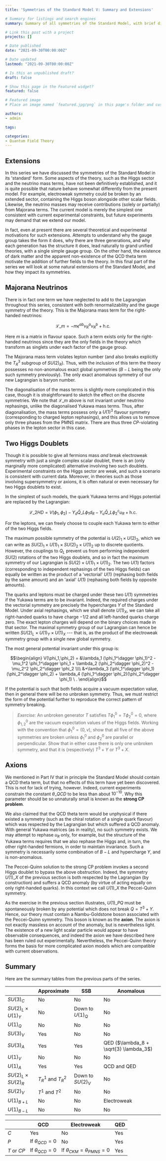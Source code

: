 ```yaml
---
title: 'Symmetries of the Standard Model V: Summary and Extensions'

# Summary for listings and search engines
summary: Summary of all symmetries of the Standard Model, with brief discussion of how they are modified by common extensions to the theory.

# Link this post with a project
projects: []

# Date published
date: "2021-09-30T00:00:00Z"

# Date updated
lastmod: "2021-09-30T00:00:00Z"

# Is this an unpublished draft?
draft: false

# Show this page in the Featured widget?
featured: false

# Featured image
# Place an image named `featured.jpg/png` in this page's folder and customize its options here.

authors:
- admin

tags:

categories:
- Quantum Field Theory
---
```


## Extensions

In this series we have discussed the symmetries of the Standard Model in its 'standard' form. Some aspects of the theory, such as the Higgs sector and the neutrino mass terms, have not been definitively established, and it is quite possible that nature behave somewhat differently from the present model. For example, electroweak symmetry could be broken by an extended sector, containing the Higgs boson alongside other scalar fields. Likewise, the neutrino masses may receive contributions (solely or partially) from Majorana terms. The current model is merely the simplest one consistent with current experimental constraints, but future experiments may demand that we extend our model. 

In fact, even at present there are several theoretical and experimental motivations for such extensions. Attempts to understand why the gauge group takes the form it does, why there are three generations, and why each generation has the structure it does, lead naturally to grand unified theories, with a single simple gauge group. On the other hand, the existence of dark matter and the apparent non-existence of the QCD theta term motivate the addition of further fields to the theory. In this final part of the series we will look at some natural extensions of the Standard Model, and how they impact its symmetries.

## Majorana Neutrinos

There is in fact one term we have neglected to add to the Lagrangian throughout this series, consistent with both renormalizability and the gauge symmetry of the theory. This is the Majorana mass term for the right-handed neutrinos:

$$ \mathcal{L}\_m = -m \epsilon^{ab} \nu^a_R \nu^b_R + \mathrm{h.c.}$$

Here $m$ is a matrix in flavour space. Such a term exists only for the right-handed neutrinos since they are the only fields in the theory which transform as singlets under each factor of the gauge group. 

The Majorana mass term violates lepton number (and also breaks explicitly the $T^3_R$ subgroup of $SU(2)_R$). Thus, with the inclusion of this term the theory possesses no non-anomalous exact global symmetries ($B-L$ being the only such symmetry previously). The only exact anomalous symmetry of our new Lagrangian is baryon number.

The diagonalisation of the mass terms is slightly more complicated in this case, though it is straightforward to sketch the effect on the discrete symmetries. We note that $\mathcal{L}\_m$ above is not invariant under neutrino rephasings, unlike the diagonalised Yukawa mass terms. Thus, after diagonalisation, the mass terms possess only a $U(1)^3$ flavour symmetry (corresponding to charged lepton rephasings), and this allows us to remove only three phases from the PMNS matrix. There are thus three $CP$-violating phases in the lepton sector in this case.

## Two Higgs Doublets

Though it is possible to give all fermions mass *and* break electroweak symmetry with just a single complex scalar doublet, there is an (only marginally more complicated) alternative involving two such doublets. Experimental constraints on the Higgs sector are weak, and such a scenario is consistent with current data.  Moreover, in theories such as those involving supersymmetry or axions, it is often natural or even necessary for two Higgs doublets to exist.

In the simplest of such models, the quark Yukawa terms and Higgs potential are replaced by the Lagrangian:

$$\mathcal{L}\_{2HD} = V(\phi_1,\phi_2) - Y_d \bar{Q}\_L \phi_1 d_R - Y_u \bar{Q}\_L \phi_2^c u_R + \mathrm{h.c.}$$

For the leptons, we can freely choose to couple each Yukawa term to either of the two Higgs fields.

The maximum possible symmetry of the potential is $U(2)_1 \times U(2)_2$, which we can write as $SU(2)_1 \times U(1)_1 \times SU(2)_2 \times U(1)_2$ up to discrete quotients. However, the couplings to $Q_L$ prevent us from performing independent $SU(2)$ rotations of the two Higgs doublets, and so in fact the maximum symmetry of our Lagrangian is $SU(2) \times U(1)_1 \times U(1)_2$. The two $U(1)$ factors (corresponding to independent rephasings of the two Higgs fields) can equally be written as the product of a 'vectorial' $U(1)$ (rephasing both fields by the same amount) and an 'axial' $U(1)$ (rephasing both fields by opposite amounts).

The quarks and leptons must be charged under these two $U(1)$ symmetries if the Yukawa terms are to be invariant. Indeed, the required charges under the vectorial symmetry are precisely the hypercharges $Y$ of the Standard Model. Under axial rephasings, which we shall denote $U(1)_X$, we can take all right-handed quarks to have charge $-1/2$ and all left-handed quarks charge zero. The exact lepton charges will depend on the binary choices made in that sector. The maximal symmetry group of our Lagrangian can hence be written $SU(2)_L \times U(1)_Y \times U(1)_X$ --- that is, as the product of the electroweak symmetry group with a single new global symmetry.

The most general potential invariant under this group is:

$$\begin{align}
V(\phi_1,\phi_2) = &\lambda_1 (\phi_1^\dagger \phi_1)^2 - \mu_1^2 \phi_1^\dagger \phi_1  + \lambda_2 (\phi_2^\dagger \phi_2)^2 - \mu_2^2 \phi_2^\dagger \phi_2 \\\\ &+\lambda_3 (\phi_1^\dagger \phi_1)(\phi_2^\dagger \phi_2) +  \lambda_4 (\phi_1^\dagger \phi_2)(\phi_2^\dagger \phi_1) \ .
\end{align}$$

If the potential is such that both fields acquire a vacuum expectation value, then in general there will be no unbroken symmetry. Thus, we must restrict the form of the potential further to reproduce the correct pattern of symmetry breaking.

> *Exercise:* An unbroken generator $T$ satisfies $T \phi_1^0 = T \phi_2^0  = 0$, where $\phi_{1,2}^0$ are the vacuum expectation values of the Higgs fields. Working with the convention that $\phi_1^0 = (0,v)$, show that all five of the above symmetries are broken unless $\phi_1^0$ and $\phi_2^0$ are parallel or perpendicular. Show that in either case there is only one unbroken symmetry, and that it is (respectively) $T^3 + Y$ or $T^3 + X$.

## Axions

We mentioned in Part IV that in principle the Standard Model should contain a QCD theta term, but that no effects of this term have yet been discovered. This is not for lack of trying, however. Indeed, current experiments constrain the constant $\theta\_{QCD}$ to be less than about $10^{-10}$. Why this parameter should be so unnaturally small is known as the **strong CP problem**.

We also claimed that the QCD theta term would be unphysical if there existed a symmetry (such as the chiral rotation of a single quark flavour) which was respected by the Lagrangian but which suffered a QCD anomaly. With general Yukawa matrices (as in reality), no such symmetry exists. We may attempt to rephase $u_R$ only, for example, but the structure of the Yukawa terms requires that we also rephase the Higgs and, in turn, the other right-handed fermions, in order to maintain invariance. Such a symmetry is necessarily some combination of $B-L$ and hypercharge $Y$, and is non-anomalous.

The Peccei-Quinn solution to the strong CP problem invokes a second Higgs doublet to bypass the above obstruction. Indeed, the symmetry $U(1)\_X$ of the previous section is both respected by the Lagrangian (by construction) and suffers a QCD anomaly (by virtue of acting equally on only right-handed quarks). In this context we call $U(1)\_X$ the Peccei-Quinn symmetry.

As the exercise in the previous section illustrates, $U(1)\_{PQ}$ must be spontaneously broken by any potential which does not break $Q = T^3 + Y$. Hence, our theory must contain a Nambu-Goldstone boson associated with the Peccei-Quinn symmetry. This boson is known as the **axion**. The axion is not exactly massless on account of the anomaly, but is nevertheless light. The existence of a new light scalar particle would appear to have observable consequences, and indeed the axion we have described here has been ruled out experimentally. Nevertheless, the Peccei-Quinn theory forms the basis for more complicated axion models which are compatible with current observations.

## Summary

Here are the summary tables from the previous parts of the series.

| | Approximate | SSB | Anomalous |
| ---------- | ---------- | ---------- | ---------- |
| $SU(3)_C$ | No  | No | No |
| $SU(2)_L \times U(1)_Y$ | No  | Down to $U(1)_Q$ | No | 
| $U(1)_Q$ | No | No | No | 
| $SU(3)_V$ |  Yes |No | No |
| $SU(3)_A$ | Yes |Yes | QED ($\lambda_8 + \sqrt{3} \lambda_3$) | 
| $U(1)_V$ |  No |No | No |
| $U(1)_A$ | Yes |Yes | QCD and QED | 
| $SU(2)_L \times SU(2)_R$ |$T_R^1$ and $T_R^2$ | Down to $SU(2)_V$ | No | 
| $SU(2)_V$ | $T^1$ and $T^2$ | No | No | 
| $U(1)_{B+L}$| No | No | Electroweak | 
| $U(1)_{B-L}$| No | No | No |

| | QCD | Electroweak | QED |
| ---------- | ---------- | ---------- | ---------- |
|$C$| Yes | No | Yes |
|$P$| If $\theta_{QCD} = 0$ | No | Yes |
|$T$ or $CP$ | If $\theta_{QCD} = 0$  | If $\theta_{CKM} = \theta_{PMNS} = 0$ | Yes |

